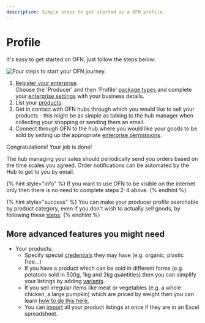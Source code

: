 ```yaml
---
description: Simple steps to get started as a OFN profile.
---
```


# Profile

It's easy to get started on OFN, just follow the steps below:

![Four steps to start your OFN journey.](<../.gitbook/assets/Quick Set up in 5 steps profile.png>)

1. [Register your enterprise](../basic-features/register-and-create-your-profile.md). \
   Choose the 'Producer' and then 'Profile' [package types ](../basic-features/enterprise-profile/package-types.md)and complete your [enterprise settings](../basic-features/enterprise-profile/enterprise-settings.md) with your business details.
2. List your [products](../basic-features/products-1/products.md).
3. Get in contact with OFN hubs through which you would like to sell your products - this might be as simple as talking to the hub manager when collecting your shopping or sending them an email.
4. Connect through OFN to the hub where you would like your goods to be sold by setting up the appropriate [enterprise permissions](../basic-features/enterprise-profile/enterprise-to-enterprise-permissions-e2es.md).

Congratulations!  Your job is done! &#x20;

The hub managing your sales should periodically send you orders based on the time scales you agreed.  Order notifications can be automated by the Hub to get to you by email.

{% hint style="info" %}
If you want to use OFN to be visible on the internet only then there is no need to complete steps 2-4 above.
{% endhint %}

{% hint style="success" %}
You can make your producer profile searchable by product category, even if you don't wish to actually sell goods, by following these [steps](../basic-features/enterprise-profile/making-a-producer-profile-searchable-by-product-category.md).
{% endhint %}

## More advanced features you might need

* Your products:&#x20;
  * Specify special [credentials](../basic-features/products-1/product-properties.md) they may have (e.g. organic, plastic free...)
  * If you have a product which can be sold in different forms (e.g. potatoes sold in 500g, 1kg and 2kg quantities) then you can simplify your listings by adding [variants](../basic-features/products-1/product-variants.md).
  * If you sell irregular items like meat or vegetables (e.g. a whole chicken, a large pumpkin) which are priced by weight then you can learn [how to do this here.](../basic-features/products-1/pricing-irregular-items-kg.md)
  * You can [import](../basic-features/products-1/product-and-inventory-import.md#1-import-new-products) all your product listings at once if they are in an Excel spreadsheet.
